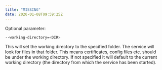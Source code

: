```yaml
---
title: "MISSING"
date: 2020-01-08T09:59:25Z
---
```


Optional parameter:

```bash
--working-directory=<DIR>
```
This will set the working directory to the specified folder. The service will look for files in that folder. This means
        certificates, config files etc. should be under the working directory.
        If not specified it will default to the current working directory (the directory from which the service has been started).


